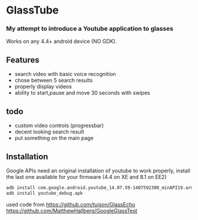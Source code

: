 # GlassTube
### My attempt to introduce a Youtube application to glasses
Works on any 4.4+ android device (NO GDK).
## Features

- search video with basic voice recognition
- chose between 5 search results
- properly display videos
- ability to start,pause and move 30 seconds with swipes
## todo
- custom video controls (progressbar)
- decent looking search result
- put something on the main page

## Installation
Google APIs need an original installation of youtube to work properly, install the last one available for your firmware (4.4 on XE and 8.1 on EE2)
```sh
adb install com.google.android.youtube_14.07.59-1407592300_minAPI19.armeabi-v7a.nodpi._apkmirror.com.apk
adb install youtube_debug.apk
```

used code from
https://github.com/tujson/GlassEcho
https://github.com/MatthewHallberg/GoogleGlassTest
